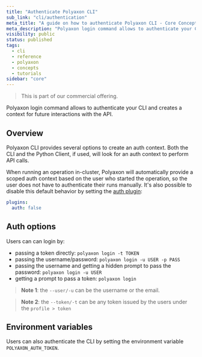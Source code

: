 ```yaml
---
title: "Authenticate Polyaxon CLI"
sub_link: "cli/authentication"
meta_title: "A guide on how to authenticate Polyaxon CLI - Core Concepts"
meta_description: "Polyaxon login command allows to authenticate your CLI and creates a context for future interactions with the API."
visibility: public
status: published
tags:
  - cli
  - reference
  - polyaxon
  - concepts
  - tutorials
sidebar: "core"
---
```


<blockquote class="commercial">This is part of our commercial offering.</blockquote>

Polyaxon login command allows to authenticate your CLI and creates a context for future interactions with the API.

## Overview

Polyaxon CLI provides several options to create an auth context. Both the CLI and the Python Client, if used, will look for an auth context to perform API calls. 

When running an operation in-cluster, Polyaxon will automatically provide a scoped auth context based on the user who started the operation, so the user does not have to authenticate their runs manually.
It's also possible to disable this default behavior by setting the [auth plugin](/docs/core/specification/plugins/#auth):

```yaml
plugins:
  auth: false
```

## Auth options

Users can can login by:
 * passing a token directly: `polyaxon login -t TOKEN`
 * passing the username/password: `polyaxon login -u USER -p PASS`
 * passing the username and getting a hidden prompt to pass the password: `polyaxon login -u USER`
 * getting a prompt to pass a token: `polyaxon login`

> **Note 1**: the `--user/-u` can be the username or the email.

> **Note 2**: the `--token/-t` can be any token issued by the users under the `profile > token`

## Environment variables

Users can also authenticate the CLI by setting the environment variable `POLYAXON_AUTH_TOKEN`.
